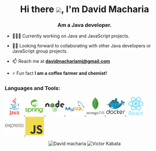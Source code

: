 <h1 align="center">Hi there <img src="https://media.giphy.com/media/hvRJCLFzcasrR4ia7z/giphy.gif" width="25px">, I'm David Macharia </h1>

<h3 align="center">Am a Java developer.</h3>

- 👨🏾‍💻 Currently working on Java and JavaScript projects.
  
- ✌🏾 Looking forward to collaborating with other Java developers or JavaScript group projects.
  
- 📫 Reach me at **davidmachariamj@gmail.com**

- ⚡ Fun fact **I am a coffee farmer and chemist!**
  
<h3 align="left">Languages and Tools:</h3>
<p align="left">
   <a href="https://www.java.com/" target="_blank"> <img src="https://raw.githubusercontent.com/devicons/devicon/master/icons/java/java-original-wordmark.svg" alt="java" width="60" height="60"/> </a>
    <a href="https://www.spring.io/" target="_blank"> <img src="https://raw.githubusercontent.com/devicons/devicon/master/icons/spring/spring-original-wordmark.svg" alt="spring" width="60" height="60"/> </a>
   <a href="https://nodejs.org/" target="_blank"> <img src="https://raw.githubusercontent.com/devicons/devicon/master/icons/nodejs/nodejs-original-wordmark.svg" alt="nodejs" width="60" height="60"/> </a> 
    <a href="https://www.mysql.com" target="_blank"> <img src="https://raw.githubusercontent.com/devicons/devicon/master/icons/mysql/mysql-original-wordmark.svg" alt="mysql" width="60" height="60"/> </a>
   <a href="https://www.mongodb.com/" target="_blank"> <img src="https://raw.githubusercontent.com/devicons/devicon/master/icons/mongodb/mongodb-original-wordmark.svg" alt="mongodb" width="60" height="60"/> </a>
   <a href="https://www.docker.com/" target="_blank"> <img src="https://raw.githubusercontent.com/devicons/devicon/master/icons/docker/docker-original-wordmark.svg" alt="docker" width="60" height="60"/> </a>
   <a href="https://reactjs.org/" target="_blank"> <img src="https://raw.githubusercontent.com/devicons/devicon/master/icons/react/react-original-wordmark.svg" alt="react" width="60" height="60"/> </a>
    <a href="https://expressjs.com" target="_blank"> <img src="https://raw.githubusercontent.com/devicons/devicon/master/icons/express/express-original-wordmark.svg" alt="express" width="60" height="60"/> </a>
    <a href="https://developer.mozilla.org/en-US/docs/Web/JavaScript" target="_blank"> <img src="https://raw.githubusercontent.com/devicons/devicon/master/icons/javascript/javascript-original.svg" alt="javascript" width="60" height="60"/> </a>
    

<p align="center">
    <img src="https://github-readme-stats.vercel.app/api?username=masaGreen&count_private=true&show_icons=true&theme=dark" alt="David macharia" width="420"/>
    <img src="https://github-readme-stats.vercel.app/api/top-langs/?username=masaGreen&hide=html&langs_count=8&layout=compact&theme=dark" alt="Victor Kabata" height="165" />
 </p>




